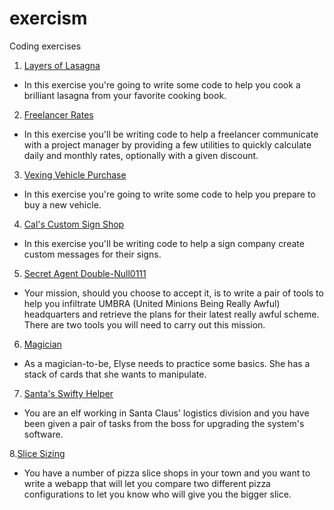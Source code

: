 # exercism
Coding exercises

1. [Layers of Lasagna](https://github.com/dmitrysokoltsov/exercism/tree/master/Layers_of_Lasagna.playground)
- In this exercise you're going to write some code to help you cook a brilliant lasagna from your favorite cooking book.

2. [Freelancer Rates](https://github.com/dmitrysokoltsov/exercism/tree/master/Freelancer_Rates.playground)
- In this exercise you'll be writing code to help a freelancer communicate with a project manager by providing a few utilities to quickly calculate daily and monthly rates, optionally with a given discount.

3. [Vexing Vehicle Purchase](https://github.com/dmitrysokoltsov/exercism/tree/master/Vexing_Vehicle_Purchase.playground) 
- In this exercise you're going to write some code to help you prepare to buy a new vehicle.

4. [Cal's Custom Sign Shop](https://github.com/dmitrysokoltsov/exercism/tree/master/Cals_Custom_Sign_Shop.playground)
- In this exercise you'll be writing code to help a sign company create custom messages for their signs.

5. [Secret Agent Double-Null0111](https://github.com/dmitrysokoltsov/exercism/tree/master/SecretAgent.playground)
- Your mission, should you choose to accept it, is to write a pair of tools to help you infiltrate UMBRA (United Minions Being Really Awful) headquarters and retrieve the plans for their latest really awful scheme. There are two tools you will need to carry out this mission.

6. [Magician](https://github.com/dmitrysokoltsov/exercism/tree/master/Magician_in_Training.playground)
- As a magician-to-be, Elyse needs to practice some basics. She has a stack of cards that she wants to manipulate.

7. [Santa's Swifty Helper](https://github.com/dmitrysokoltsov/exercism/tree/master/Santa_Swifty_Helper.playground)
- You are an elf working in Santa Claus' logistics division and you have been given a pair of tasks from the boss for upgrading the system's software.

8.[Slice Sizing](https://github.com/dmitrysokoltsov/exercism/tree/master/Slice_Sizing.playground)
- You have a number of pizza slice shops in your town and you want to write a webapp that will let you compare two different pizza configurations to let you know who will give you the bigger slice.
